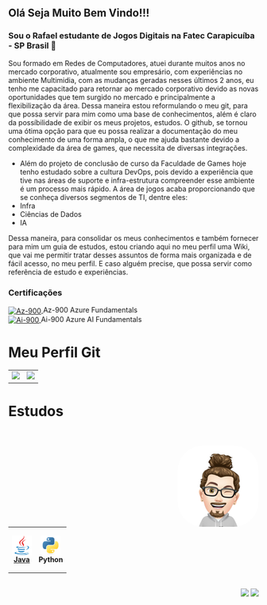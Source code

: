 ## Olá Seja Muito Bem Vindo!!! 
### Sou o Rafael estudante de Jogos Digitais na Fatec Carapicuíba - SP Brasil 👋
Sou formado em Redes de Computadores, atuei durante muitos anos no mercado corporativo, atualmente sou empresário, com experiências no ambiente Multimidia, com as mudanças geradas nesses últimos 2 anos, eu tenho me capacitado para retornar ao mercado corporativo devido as novas oportunidades que tem surgido no mercado e principalmente a flexibilização da área. 
Dessa maneira estou reformulando o meu git, para que possa servir para mim como uma base de conhecimentos, além é claro da possíbilidade de exibir os meus projetos, estudos. 
O github, se tornou uma ótima opção para que eu possa realizar a documentação do meu conhecimento de uma forma ampla, o que me ajuda bastante devido a complexidade da área de games, que necessita de diversas integrações. 
- Além do projeto de conclusão de curso da Faculdade de Games hoje tenho estudado sobre a cultura DevOps, pois devido a experiência que tive nas áreas de suporte e infra-estrutura compreender esse ambiente é um processo mais rápido. 
A área de jogos acaba proporcionando que se conheça diversos segmentos de TI, dentre eles:
- Infra
- Ciências de Dados
- IA

Dessa maneira, para consolidar os meus conhecimentos e também fornecer para mim um guia de estudos, estou criando aqui no meu perfil uma Wiki, que vai me permitir tratar desses assuntos de forma mais organizada e de fácil acesso, no meu perfil. E caso alguém precise, que possa servir como referência de estudo e experiências.

### Certificações
<a href="https://www.credly.com/badges/3cd635da-6949-4f29-882a-a3062ec06a89"><img align="center" alt="Az-900" height="40" width="40" src="https://images.credly.com/size/110x110/images/4136ced8-75d5-4afb-8677-40b6236e2672/azure-ai-fundamentals-600x600.png"> </a> Az-900 Azure Fundamentals<br />
<a href="https://www.credly.com/badges/e2f283f7-fb24-4a67-8d69-fdf91dedef57"><img align="center" alt="Ai-900" height="40" width="40" src="https://images.credly.com/size/110x110/images/4136ced8-75d5-4afb-8677-40b6236e2672/azure-ai-fundamentals-600x600.png"> </a> Ai-900 Azure AI Fundamentals<br />

<h1> Meu Perfil Git</h1>
<div style="display: inline_block" align="center">
  <table>
    <tr>
  
  <td><a href="#"><img height="180em" src="https://github-readme-stats.vercel.app/api?username=leafar3103&show_icons=true&theme=dark&include_all_commits=true&count_private=true"/></a></td>
  <td><a href="#"><img height="180em" src="https://github-readme-stats.vercel.app/api/top-langs/?username=leafar3103&layout=compact&langs_count=7&theme=dark"/></a></td>
 </tr>
</table>
</div>
  
  <h1>Estudos</h1>
<div style="display: inline_block"><br>
  <!-- <img align="center" alt="Rafa-Js" height="30" width="40" src="https://raw.githubusercontent.com/devicons/devicon/master/icons/javascript/javascript-plain.svg"> -->
<table border="0">
 <tr>
  <td><p align="center"> <a href="https://github.com/leafar3103/Estudo/tree/master/Java"><img align="center" alt="Java" height="40" width="40" src="https://github.com/devicons/devicon/blob/master/icons/java/java-original.svg"><br /> <b>Java</b></a></p></td>
  <td><p align="center"> <img align="center" alt="Python" height="40" width="40" src="https://raw.githubusercontent.com/devicons/devicon/master/icons/python/python-original.svg"><br /><b>Python</b></p></td>
  <!--<td><img align="center" alt="AWS" height="30" width="40" src="https://github.com/devicons/devicon/blob/master/icons/amazonwebservices/amazonwebservices-original.svg"></td>
  <td><img align="center" alt="Az-900" height="30" width="40" src="https://github.com/devicons/devicon/blob/master/icons/azure/azure-original.svg"></td>
  <td><img align="center" alt="Csharp" height="30" width="40" src="https://raw.githubusercontent.com/devicons/devicon/master/icons/csharp/csharp-original.svg"></td>-->
 <br /> <img align="right" alt="Rafa-pic" height="163" style="border-radius:50px;" src="https://github.com/leafar3103/leafar3103/blob/main/Perfil-png-github.png">
  </tr>
</table>
</div>
<div align="right" style="display: inline_block">

 <br />
 <a href = "mailto:rafaelferreira.3103@gmail.com" ><img src="https://img.shields.io/badge/-Gmail-%23333?style=for-the-badge&logo=gmail&logoColor=white" target="_blank"></a>
 <a href="https://www.linkedin.com/in/rafael-de-oliveira-ferreira" target="blank"><img src="https://img.shields.io/badge/-LinkedIn-%230077B5?style=for-the-badge&logo=linkedin&logoColor=white" target="_blank"></a>
 
</div>  


